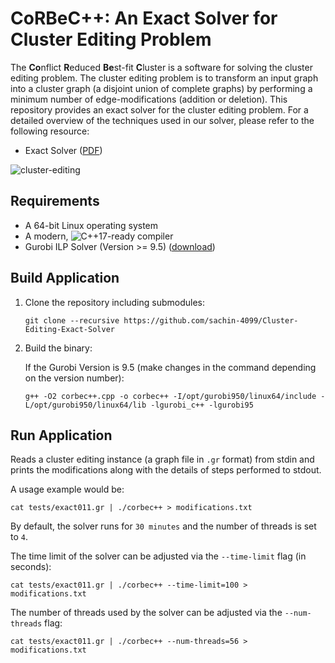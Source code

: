 # CoRBeC++: An Exact Solver for Cluster Editing Problem

The **Co**nflict **R**educed **Be**st-fit **C**luster is a software for
solving the cluster editing problem. The cluster editing problem is to transform an input graph into a cluster graph (a disjoint union of complete graphs) by performing a minimum number of edge-modifications (addition or deletion). 
This repository provides an exact solver for the cluster editing problem.
For a detailed overview of the techniques used in our solver, please refer to the following resource:

- Exact Solver ([PDF](exact_description))

![cluster-editing](https://user-images.githubusercontent.com/9654047/119774492-88069e00-bec2-11eb-8800-c4abfcacb82f.png)

Requirements
-----------

 - A 64-bit Linux operating system
 - A modern, ![C++17](https://img.shields.io/badge/C++-17-blue.svg?style=flat)-ready compiler
 - Gurobi ILP Solver (Version >= 9.5) ([download](https://www.gurobi.com/downloads/))

Build Application
-----------

1. Clone the repository including submodules:

   ```git clone --recursive https://github.com/sachin-4099/Cluster-Editing-Exact-Solver```
2. Build the binary:

   If the Gurobi Version is 9.5 (make changes in the command depending on the version number):
   
   ```g++ -O2 corbec++.cpp -o corbec++ -I/opt/gurobi950/linux64/include -L/opt/gurobi950/linux64/lib -lgurobi_c++ -lgurobi95```

Run Application
-----------

Reads a cluster editing instance (a graph file in `.gr` format) from stdin and prints the modifications along with the details of steps performed to stdout.

A usage example would be:

    cat tests/exact011.gr | ./corbec++ > modifications.txt

By default, the solver runs for `30 minutes` and the number of threads is set to `4`.

The time limit of the solver can be adjusted via the `--time-limit` flag (in seconds):

    cat tests/exact011.gr | ./corbec++ --time-limit=100 > modifications.txt

The number of threads used by the solver can be adjusted via the `--num-threads` flag:

    cat tests/exact011.gr | ./corbec++ --num-threads=56 > modifications.txt
